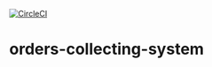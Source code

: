 [![CircleCI](https://circleci.com/gh/AdRusinek/orders-collecting-system.svg?style=svg&circle-token=965707021c287709b360bf57a842bccfb8be3e9b)](https://app.circleci.com/pipelines/github/AdRusinek/orders-collecting-system)
# orders-collecting-system
